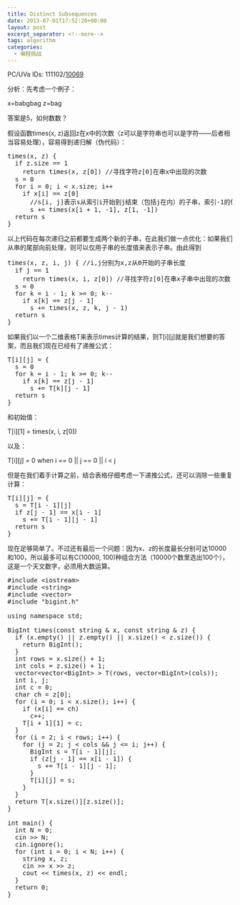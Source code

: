 ```yaml
---
title: Distinct Subsequences
date: 2013-07-01T17:52:20+00:00
layout: post
excerpt_separator: <!--more-->
tags: algorithm
categories:
  - 编程挑战
---
```

PC/UVa IDs: 111102/<a href="http://uva.onlinejudge.org/index.php?option=com_onlinejudge&#038;Itemid=8&#038;page=show_problem&#038;problem=1010" target="_blank">10069</a>

分析：先考虑一个例子：
  
x=babgbag z=bag
  
答案是5，如何数数？
  
假设函数times(x, z)返回z在x中的次数（z可以是字符串也可以是字符——后者相当容易处理），容易得到递归解（伪代码）：<!--more-->

<pre class="brush: cpp; title: ; notranslate" title="">times(x, z) {
  if z.size == 1
    return times(x, z[0]) //寻找字符z[0]在串x中出现的次数
  s = 0
  for i = 0; i &lt; x.size; i++
    if x[i] == z[0]
      //s[i, j]表示s从索引i开始到j结束（包括j在内）的子串，索引-1的位置指向串的最后一个字符
      s += times(x[i + 1, -1], z[1, -1]) 
  return s
}
</pre>

以上代码在每次递归之前都要生成两个新的子串，在此我们做一点优化：如果我们从串的尾部向前处理，则可以仅用子串的长度值来表示子串。由此得到

<pre class="brush: cpp; title: ; notranslate" title="">times(x, z, i, j) { //i,j分别为x,z从0开始的子串长度
  if j == 1
    return times(x, i, z[0]) //寻找字符z[0]在串x子串中出现的次数
  s = 0
  for k = i - 1; k &gt;= 0; k--
    if x[k] == z[j - 1]
      s += times(x, z, k, j - 1) 
  return s
}
</pre>

如果我们以一个二维表格T来表示times计算的结果，则T\[i\]\[j\]就是我们想要的答案，而且我们现在已经有了递推公式：

<pre class="brush: cpp; title: ; notranslate" title="">T[i][j] = {
  s = 0
  for k = i - 1; k &gt;= 0; k--
    if x[k] == z[j - 1]
      s += T[k][j - 1]
  return s
}
</pre>

和初始值：
  
T\[i\]\[1\] = times(x, i, z[0])
  
以及：
  
T\[i\]\[j\] = 0 when i == 0 || j == 0 || i < j
  
但是在我们着手计算之前，结合表格仔细考虑一下递推公式，还可以消除一些重复计算：

<pre class="brush: cpp; title: ; notranslate" title="">T[i][j] = {
  s = T[i - 1][j]
  if z[j - 1] == x[i - 1]
    s += T[i - 1][j - 1]
  return s
}
</pre>

现在足够简单了。不过还有最后一个问题：因为x、z的长度最长分别可达10000和100，所以最多可以有C(10000, 100)种组合方法（10000个数里选出100个），这是一个天文数字，必须用大数运算。

<pre class="brush: cpp; title: ; notranslate" title="">#include &lt;iostream&gt;
#include &lt;string&gt;
#include &lt;vector&gt;
#include "bigint.h"

using namespace std;

BigInt times(const string & x, const string & z) {
  if (x.empty() || z.empty() || x.size() &lt; z.size()) {
    return BigInt();
  }
  int rows = x.size() + 1;
  int cols = z.size() + 1;
  vector&lt;vector&lt;BigInt&gt; &gt; T(rows, vector&lt;BigInt&gt;(cols));
  int i, j;
  int c = 0;
  char ch = z[0];
  for (i = 0; i &lt; x.size(); i++) {
    if (x[i] == ch)
      c++;
    T[i + 1][1] = c;
  }
  for (i = 2; i &lt; rows; i++) {
    for (j = 2; j &lt; cols && j &lt;= i; j++) {
      BigInt s = T[i - 1][j];
      if (z[j - 1] == x[i - 1]) {
        s += T[i - 1][j - 1];
      }
      T[i][j] = s;
    }
  }
  return T[x.size()][z.size()];
}

int main() {
  int N = 0;
  cin &gt;&gt; N;
  cin.ignore();
  for (int i = 0; i &lt; N; i++) {
    string x, z;
    cin &gt;&gt; x &gt;&gt; z;
    cout &lt;&lt; times(x, z) &lt;&lt; endl;
  }
  return 0;
}
</pre>

